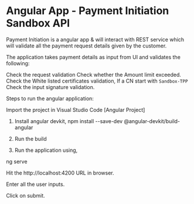 # Angular App - Payment Initiation Sandbox API

Payment Initiation is a angular app & will interact with REST service which will validate all the payment request details given by the customer.

The application takes payment details as input from UI and validates the following:

Check the request validation
Check whether the Amount limit exceeded.
Check the White listed certificates validation, If a CN start with `Sandbox-TPP`
Check the input signature validation.

Steps to run the angular application:

Import the project in Visual Studio Code [Angular Project]

1. Install angular devkit,
npm install --save-dev @angular-devkit/build-angular

2. Run the build

3. Run the application using,

 ng serve

Hit the http://localhost:4200 URL in browser.

Enter all the user inputs.

Click on submit.
